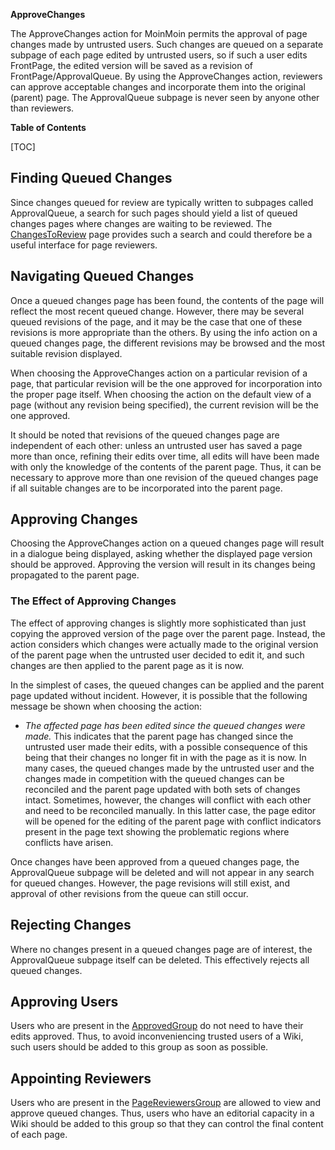 
**ApproveChanges**

The ApproveChanges action for MoinMoin permits the approval of page changes made by untrusted users. Such changes are queued on a separate subpage of each page edited by untrusted users, so if such a user edits FrontPage, the edited version will be saved as a revision of FrontPage/ApprovalQueue. By using the ApproveChanges action, reviewers can approve acceptable changes and incorporate them into the original (parent) page. The ApprovalQueue subpage is never seen by anyone other than reviewers. 

**Table of Contents**

[TOC]


## Finding Queued Changes

Since changes queued for review are typically written to subpages called ApprovalQueue, a search for such pages should yield a list of queued changes pages where changes are waiting to be reviewed. The [ChangesToReview](ChangesToReview) page provides such a search and could therefore be a useful interface for page reviewers. 


## Navigating Queued Changes

Once a queued changes page has been found, the contents of the page will reflect the most recent queued change. However, there may be several queued revisions of the page, and it may be the case that one of these revisions is more appropriate than the others. By using the info action on a queued changes page, the different revisions may be browsed and the most suitable revision displayed. 

When choosing the ApproveChanges action on a particular revision of a page, that particular revision will be the one approved for incorporation into the proper page itself. When choosing the action on the default view of a page (without any revision being specified), the current revision will be the one approved. 

It should be noted that revisions of the queued changes page are independent of each other: unless an untrusted user has saved a page more than once, refining their edits over time, all edits will have been made with only the knowledge of the contents of the parent page. Thus, it can be necessary to approve more than one revision of the queued changes page if all suitable changes are to be incorporated into the parent page. 


## Approving Changes

Choosing the ApproveChanges action on a queued changes page will result in a dialogue being displayed, asking whether the displayed page version should be approved. Approving the version will result in its changes being propagated to the parent page. 


### The Effect of Approving Changes

The effect of approving changes is slightly more sophisticated than just copying the approved version of the page over the parent page. Instead, the action considers which changes were actually made to the original version of the parent page when the untrusted user decided to edit it, and such changes are then applied to the parent page as it is now. 

In the simplest of cases, the queued changes can be applied and the parent page updated without incident. However, it is possible that the following message be shown when choosing the action: 

   * _The affected page has been edited since the queued changes were made._ 
This indicates that the parent page has changed since the untrusted user made their edits, with a possible consequence of this being that their changes no longer fit in with the page as it is now. In many cases, the queued changes made by the untrusted user and the changes made in competition with the queued changes can be reconciled and the parent page updated with both sets of changes intact. Sometimes, however, the changes will conflict with each other and need to be reconciled manually. In this latter case, the page editor will be opened for the editing of the parent page with conflict indicators present in the page text showing the problematic regions where conflicts have arisen. 

Once changes have been approved from a queued changes page, the ApprovalQueue subpage will be deleted and will not appear in any search for queued changes. However, the page revisions will still exist, and approval of other revisions from the queue can still occur. 


## Rejecting Changes

Where no changes present in a queued changes page are of interest, the ApprovalQueue subpage itself can be deleted. This effectively rejects all queued changes. 


## Approving Users

Users who are present in the [ApprovedGroup](ApprovedGroup) do not need to have their edits approved. Thus, to avoid inconveniencing trusted users of a Wiki, such users should be added to this group as soon as possible. 


## Appointing Reviewers

Users who are present in the [PageReviewersGroup](PageReviewersGroup) are allowed to view and approve queued changes. Thus, users who have an editorial capacity in a Wiki should be added to this group so that they can control the final content of each page. 
